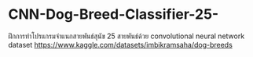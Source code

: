 # CNN-Dog-Breed-Classifier-25-
ฝึกการทำโปรแกรมจำแนกสายพันธ์สุนัข 25 สายพันธ์ด้วย convolutional neural network
dataset https://www.kaggle.com/datasets/imbikramsaha/dog-breeds
